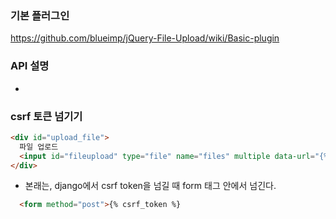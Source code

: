 
### 기본 플러그인 
https://github.com/blueimp/jQuery-File-Upload/wiki/Basic-plugin


### API 설명
- 


### csrf 토큰 넘기기 

```html
<div id="upload_file">
  파일 업로드
  <input id="fileupload" type="file" name="files" multiple data-url="{% url 'main:upload_file' %}" data-form-data='{"csrfmiddlewaretoken": "{{ csrf_token }}"}'>
</div>
```

- 본래는, django에서 csrf token을 넘길 때 form 태그 안에서 넘긴다.

```html 
  <form method="post">{% csrf_token %}
```



   
